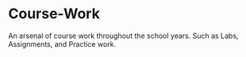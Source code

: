 # Course-Work
An arsenal of course work throughout the school years.
Such as Labs, Assignments, and Practice work. 
